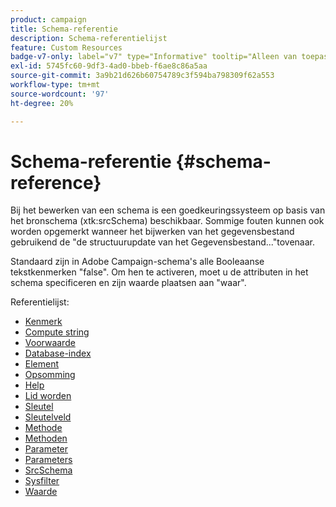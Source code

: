 ```yaml
---
product: campaign
title: Schema-referentie
description: Schema-referentielijst
feature: Custom Resources
badge-v7-only: label="v7" type="Informative" tooltip="Alleen van toepassing op Campaign Classic v7"
exl-id: 5745fc60-9df3-4ad0-bbeb-f6ae8c86a5aa
source-git-commit: 3a9b21d626b60754789c3f594ba798309f62a553
workflow-type: tm+mt
source-wordcount: '97'
ht-degree: 20%

---
```


# Schema-referentie {#schema-reference}

Bij het bewerken van een schema is een goedkeuringssysteem op basis van het bronschema (xtk:srcSchema) beschikbaar. Sommige fouten kunnen ook worden opgemerkt wanneer het bijwerken van het gegevensbestand gebruikend de &quot;de structuurupdate van het Gegevensbestand...&quot;tovenaar.

Standaard zijn in Adobe Campaign-schema&#39;s alle Booleaanse tekstkenmerken &quot;false&quot;. Om hen te activeren, moet u de attributen in het schema specificeren en zijn waarde plaatsen aan &quot;waar&quot;.

Referentielijst:

* [Kenmerk](schema/attribute.md)
* [Compute string](schema/compute-string.md)
* [Voorwaarde](schema/condition.md)
* [Database-index](schema/db-index.md)
* [Element](schema/element.md)
* [Opsomming](schema/enumeration.md)
* [Help](schema/help.md)
* [Lid worden](schema/join.md)
* [Sleutel](schema/key.md)
* [Sleutelveld](schema/keyfield.md)
* [Methode](schema/method.md)
* [Methoden](schema/methods.md)
* [Parameter](schema/param.md)
* [Parameters](schema/parameters.md)
* [SrcSchema](schema/srcschema.md)
* [Sysfilter](schema/sysfilter.md)
* [Waarde](schema/value.md)
